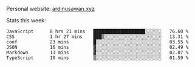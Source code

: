 Personal website: [ardinusawan.xyz](https://ardinusawan.xyz)

Stats this week:
<!--START_SECTION:waka-->

```text
JavaScript      8 hrs 21 mins   ███████████████████░░░░░░   76.60 %
CSS             1 hr 27 mins    ███▒░░░░░░░░░░░░░░░░░░░░░   13.31 %
conf            23 mins         █░░░░░░░░░░░░░░░░░░░░░░░░   03.55 %
JSON            16 mins         ▓░░░░░░░░░░░░░░░░░░░░░░░░   02.49 %
Markdown        13 mins         ▓░░░░░░░░░░░░░░░░░░░░░░░░   02.07 %
TypeScript      10 mins         ▒░░░░░░░░░░░░░░░░░░░░░░░░   01.59 %
```

<!--END_SECTION:waka-->
